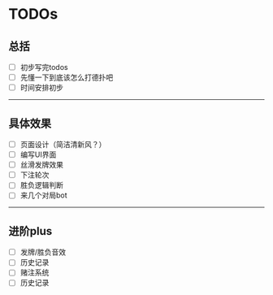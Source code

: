 # TODOs   

## 总括
- [ ] 初步写完todos   
- [ ] 先懂一下到底该怎么打德扑吧
- [ ] 时间安排初步   
----   
## 具体效果
- [ ] 页面设计（简洁清新风？）
- [ ] 编写UI界面
- [ ] 丝滑发牌效果
- [ ] 下注轮次
- [ ] 胜负逻辑判断
- [ ] 来几个对局bot
----   
## 进阶plus  
- [ ] 发牌/胜负音效
- [ ] 历史记录
- [ ] 赌注系统
- [ ] 历史记录
